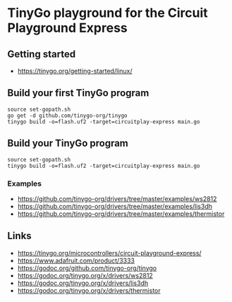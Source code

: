 # TinyGo playground for the Circuit Playground Express

## Getting started 

- https://tinygo.org/getting-started/linux/


## Build your first TinyGo program 

```shell
source set-gopath.sh
go get -d github.com/tinygo-org/tinygo
tinygo build -o=flash.uf2 -target=circuitplay-express main.go
```

## Build your TinyGo program

```shell
source set-gopath.sh
tinygo build -o=flash.uf2 -target=circuitplay-express main.go
```

### Examples

- https://github.com/tinygo-org/drivers/tree/master/examples/ws2812
- https://github.com/tinygo-org/drivers/tree/master/examples/lis3dh
- https://github.com/tinygo-org/drivers/tree/master/examples/thermistor

## Links

- https://tinygo.org/microcontrollers/circuit-playground-express/
- https://www.adafruit.com/product/3333
- https://godoc.org/github.com/tinygo-org/tinygo
- https://godoc.org/tinygo.org/x/drivers/ws2812
- https://godoc.org/tinygo.org/x/drivers/lis3dh
- https://godoc.org/tinygo.org/x/drivers/thermistor
